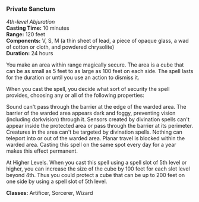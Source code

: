 ### Private Sanctum
*4th-level Abjuration*  
**Casting Time:** 10 minutes  
**Range:** 120 feet  
**Components:** V, S, M (a thin sheet of lead, a piece of opaque glass, a wad of cotton or cloth, and powdered chrysolite)  
**Duration:** 24 hours  

You make an area within range magically secure. The area is a cube that can be as small as 5 feet to as large as 100 feet on each side. The spell lasts for the duration or until you use an action to dismiss it.

When you cast the spell, you decide what sort of security the spell provides, choosing any or all of the following properties:

Sound can't pass through the barrier at the edge of the warded area.
The barrier of the warded area appears dark and foggy, preventing vision (including darkvision) through it.
Sensors created by divination spells can't appear inside the protected area or pass through the barrier at its perimeter.
Creatures in the area can't be targeted by divination spells.
Nothing can teleport into or out of the warded area.
Planar travel is blocked within the warded area.
Casting this spell on the same spot every day for a year makes this effect permanent.

At Higher Levels. When you cast this spell using a spell slot of 5th level or higher, you can increase the size of the cube by 100 feet for each slot level beyond 4th. Thus you could protect a cube that can be up to 200 feet on one side by using a spell slot of 5th level.

**Classes:** Artificer, Sorcerer, Wizard
